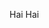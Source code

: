 Hai Hai
<!---
ismingoding/ismingoding is a ✨ special ✨ repository because its `README.md` (this file) appears on your GitHub profile.
You can click the Preview link to take a look at your changes.
--->
